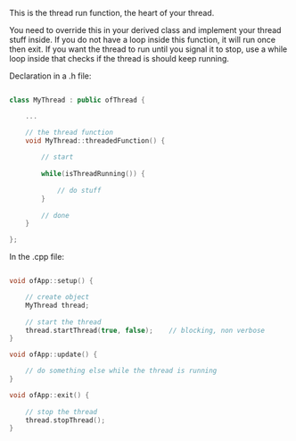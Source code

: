This is the thread run function, the heart of your thread.

You need to override this in your derived class and implement your thread stuff inside. If you do not have a loop inside this function, it will run once then exit. If you want the thread to run until you signal it to stop, use a while loop inside that checks if the thread is should keep running.

Declaration in a .h file:

```cpp

class MyThread : public ofThread {

	...

	// the thread function
	void MyThread::threadedFunction() {
	
		// start
	
		while(isThreadRunning()) {
	
			// do stuff
		}
	
		// done
	}

};

```

In the .cpp file:

```cpp

void ofApp::setup() {

	// create object
	MyThread thread;
	
	// start the thread
	thread.startThread(true, false);	// blocking, non verbose
}

void ofApp::update() {

	// do something else while the thread is running
}

void ofApp::exit() {
	
	// stop the thread
	thread.stopThread();
}

```
